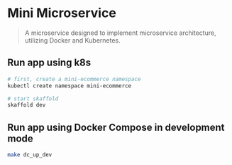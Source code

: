 # Mini Microservice

> A microservice designed to implement microservice architecture, utilizing Docker and Kubernetes.

## Run app using k8s

```sh
# first, create a mini-ecommerce namespace
kubectl create namespace mini-ecommerce

# start skaffold
skaffold dev
```

## Run app using Docker Compose in development mode

```sh
make dc_up_dev
```

